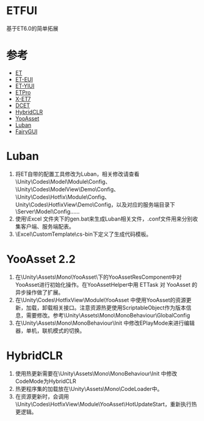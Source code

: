 # ETFUI
基于ET6.0的简单拓展

# 参考
- [ET](https://github.com/egametang/ET)
- [ET-EUI](https://github.com/zzjfengqing/ET-EUI)
- [ET-YIUI](https://github.com/LiShengYang-yiyi/YIUI/tree/YIUI-ET7.2)
- [ETPro](https://github.com/526077247/ETPro)
- [X-ET7](https://github.com/IcePower/X-ET7)
- [DCET](https://github.com/DukeChiang/DCET)
- [HybridCLR](https://github.com/focus-creative-games/hybridclr)
- [YooAsset](https://github.com/tuyoogame/YooAsset)
- [Luban](https://github.com/focus-creative-games/luban)
- [FairyGUI](https://www.fairygui.com/)

# Luban
1.  将ET自带的配置工具修改为Luban，相关修改请查看\Unity\Codes\Model\Module\Config、\Unity\Codes\ModelView\Demo\Config、
\Unity\Codes\Hotfix\Module\Config、Unity\Codes\HotfixView\Demo\Config，以及对应的服务端目录下\Server\Model\Config......
2.  使用\Excel 文件夹下的gen.bat来生成Luban相关文件，.conf文件用来分别收集客户端、服务端配表。
3.  \Excel\CustomTemplate\cs-bin下定义了生成代码模板。

# YooAsset 2.2
1.  在\Unity\Assets\Mono\YooAsset\下的YooAssetResComponent中对YooAsset进行初始化操作。在YooAssetHelper中用 ETTask 对 YooAsset 的异步操作做了扩展。
2.  在\Unity\Codes\HotfixView\Module\YooAsset 中使用YooAsset的资源更新，加载，卸载相关接口。注意资源热更使用ScriptableObject作为版本信息，需要修改。参考\Unity\Assets\Mono\MonoBehaviour\GlobalConfig
3.  在\Unity\Assets\Mono\MonoBehaviour\Init 中修改EPlayMode来进行编辑器，单机，联机模式的切换。

# HybridCLR
1.  使用热更新需要在\Unity\Assets\Mono\MonoBehaviour\Init 中修改CodeMode为HybridCLR
2.  热更程序集的加载放在\Unity\Assets\Mono\CodeLoader中。
3.  在资源更新时，会调用\Unity\Codes\HotfixView\Module\YooAsset\HotUpdateStart，重新执行热更逻辑。


